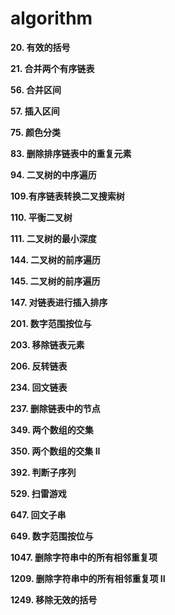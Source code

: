 # algorithm
**20. 有效的括号**

**21. 合并两个有序链表**

**56. 合并区间**

**57. 插入区间**

**75. 颜色分类**

**83. 删除排序链表中的重复元素**

**94. 二叉树的中序遍历**

**109.有序链表转换二叉搜索树**

**110. 平衡二叉树**

**111. 二叉树的最小深度**

**144. 二叉树的前序遍历**

**145. 二叉树的前序遍历**

**147. 对链表进行插入排序**

**201. 数字范围按位与**

**203. 移除链表元素**

**206. 反转链表**

**234. 回文链表**

**237. 删除链表中的节点**

**349. 两个数组的交集**

**350. 两个数组的交集 II**

**392. 判断子序列**

**529. 扫雷游戏**

**647. 回文子串**

**649. 数字范围按位与**

**1047. 删除字符串中的所有相邻重复项**

**1209. 删除字符串中的所有相邻重复项 II**

**1249. 移除无效的括号**